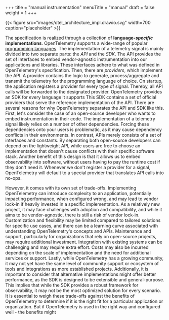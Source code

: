 +++
title = "manual instrumentation"
menuTitle = "manual"
draft = false
weight = 1
+++

<!-- Welcome to the first lab!
This lab looks at how to manually instrument an application by directly using OpenTelemetry's API and SDK.
In doing so, we explore how each signal works.
Thereby, we hope you gain an understanding of the fundamental concepts and terminology used by OpenTelemetry. -->


{{< figure src="images/otel_architecture_impl.drawio.svg" width=700 caption="placeholder" >}}

The specification is realized through a collection of **language-*specific* implementations**.
OpenTelemetry supports a wide-range of popular [programming languages](https://opentelemetry.io/docs/instrumentation/#status-and-releases).
The implementation of a telemetry signal is mainly divided into two separate parts: the *API* and the *SDK*.
The API provides the set of interfaces to embed vendor-agnostic instrumentation into our applications and libraries.
These interfaces adhere to what was defined in OpenTelemetry's specification.
Then, there are *providers*, which implement the API.
A provider contains the logic to generate, process/aggregate and transmit the telemetry for the programming language of choice.
On startup, the application registers a provider for every type of signal.
Thereby, all API calls will be forwarded to the designated provider.
OpenTelemetry provides an SDK for every language it supports
This SDK contains a set of official providers that serve the reference implementation of the API.
There are several reasons for why OpenTelemetry separates the API and SDK like this.
First, let's consider the case of an open-source developer who wants to embed instrumentation in their code.
The implementation of a telemetry signal likely relies on a number of other dependencies.
Forcing these dependencies onto your users is problematic, as it may cause dependency conflicts in their environments.
In contrast, APIs merely consists of a set of interfaces and constants.
By separating both open-source developers can depend on the lightweight API, while users are free to choose an implementation that doesn't cause conflicts with their specific software stack.
Another benefit of this design is that it allows us to embed observability into software, without users having to pay the runtime cost if they don't need it.
Whenever we don't register a provider for a signal, OpenTelemetry will default to a special provider that translates API calls into no-ops.

However, it comes with its own set of trade-offs. Implementing OpenTelemetry can introduce complexity to an application, potentially impacting performance, when configured wrong, and may lead to vendor lock-in if heavily invested in a specific implementation. As a relatively new project, it may face challenges with adoption and compatibility, and while it aims to be vendor-agnostic, there is still a risk of vendor lock-in. Customization and flexibility may be limited compared to tailored solutions for specific use cases, and there can be a learning curve associated with understanding OpenTelemetry's concepts and APIs. Maintenance and support, particularly for organizations that rely on open-source projects, may require additional investment. Integration with existing systems can be challenging and may require extra effort. Costs may also be incurred depending on the scale of implementation and the need for additional services or support. Lastly, while OpenTelemetry has a growing community, it may not yet have the same level of community support or ecosystem of tools and integrations as more established projects. Additionally, it is important to consider that alternative implementations might offer better performance, as the SDK is designed to be extensible and general-purpose. This implies that while the SDK provides a robust framework for observability, it may not be the most optimized solution for every scenario. It is essential to weigh these trade-offs against the benefits of OpenTelemetry to determine if it is the right fit for a particular application or organization. But if OpenTelemetry is used in the right way and configured well - the benefits might